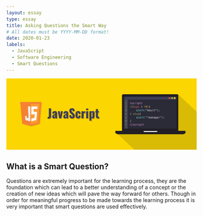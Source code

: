 ```yaml
---
layout: essay
type: essay
title: Asking Questions the Smart Way
# All dates must be YYYY-MM-DD format!
date: 2020-01-23
labels:
  - JavaScript
  - Software Engineering
  - Smart Questions
---
```


<img class="ui image" src="../images/javascript.png">

## What is a Smart Question?

Questions are extremely important for the learning process, they are the foundation which can lead to a better understanding of a concept or the creation of new ideas which will pave the way forward for others. Though in order for meaningful progress to be made towards the learning process it is very important that smart questions are used effectively.
